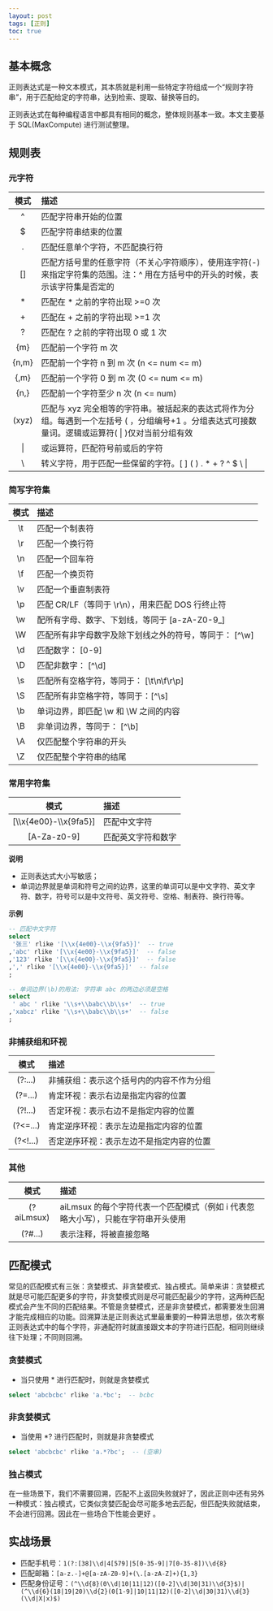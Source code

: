 ```yaml
---
layout: post
tags: [正则]
toc: true
---
```


## 基本概念
正则表达式是一种文本模式，其本质就是利用一些特定字符组成一个“规则字符串”，用于匹配给定的字符串，达到检索、提取、替换等目的。

正则表达式在每种编程语言中都具有相同的概念，整体规则基本一致。本文主要基于 SQL(MaxCompute) 进行测试整理。

## 规则表

### 元字符
| 模式 | 描述 |
| :--: | :-- |
| ^ | 匹配字符串开始的位置 |
| \$ | 匹配字符串结束的位置 |
| . | 匹配任意单个字符，不匹配换行符 |
| [] | 匹配方括号里的任意字符（不关心字符顺序），使用连字符(-)来指定字符集的范围。注：^ 用在方括号中的开头的时候，表示该字符集是否定的 |
| * | 匹配在 * 之前的字符出现 >=0 次 |
| + | 匹配在 + 之前的字符出现 >=1 次 |
| ? | 匹配在 ? 之前的字符出现 0 或 1 次 |
| {m} | 匹配前一个字符 m 次 |
| {n,m} | 匹配前一个字符 n 到 m 次 (n <= num <= m) |
| {,m} | 匹配前一个字符 0 到 m 次 (0 <= num <= m) |
| {n,} | 匹配前一个字符至少 n 次 (n <= num) |
| (xyz) | 匹配与 xyz 完全相等的字符串。被括起来的表达式将作为分组。每遇到一个左括号 ( ，分组编号+1 。分组表达式可接数量词。逻辑或运算符( \| )仅对当前分组有效 |
| \| | 或运算符，匹配符号前或后的字符 |
| \ | 转义字符，用于匹配一些保留的字符。\[ ] ( ) . * + ? ^ \$ \ \| |

### 简写字符集
| 模式 | 描述 |
| :--: | :-- |
| \t | 匹配一个制表符 |
| \r | 匹配一个换行符 |
| \n | 匹配一个回车符 |
| \f | 匹配一个换页符 |
| \v | 匹配一个垂直制表符 |
| \p | 匹配 CR/LF（等同于 \r\n），用来匹配 DOS 行终止符 |
| \w | 配所有字母、数字、下划线，等同于 [a-zA-Z0-9_] |
| \W | 匹配所有非字母数字及除下划线之外的符号，等同于： [^\w] |
| \d | 匹配数字： [0-9] |
| \D | 匹配非数字： [^\d] |
| \s | 匹配所有空格字符，等同于： [\t\n\f\r\p] |
| \S | 匹配所有非空格字符，等同于：[^\s] |
| \b | 单词边界，即匹配 \w 和 \W 之间的内容 |
| \B | 非单词边界，等同于： [^\b] |
| \A | 仅匹配整个字符串的开头 |
| \Z | 仅匹配整个字符串的结尾 |

### 常用字符集
| 模式 | 描述 |
| :--: | :-- |
| [\\\x{4e00}-\\\x{9fa5}] | 匹配中文字符 |
| [A-Za-z0-9] | 匹配英文字符和数字 |

**说明**

* 正则表达式大小写敏感；
* 单词边界就是单词和符号之间的边界，这里的单词可以是中文字符、英文字符、数字，符号可以是中文符号、英文符号、空格、制表符、换行符等。

**示例**

```sql
-- 匹配中文字符
select
 '张三' rlike '[\\x{4e00}-\\x{9fa5}]'  -- true
,'abc' rlike '[\\x{4e00}-\\x{9fa5}]'  -- false
,'123' rlike '[\\x{4e00}-\\x{9fa5}]'  -- false
,',' rlike '[\\x{4e00}-\\x{9fa5}]'  -- false
;

-- 单词边界(\b)的用法: 字符串 abc 的两边必须是空格
select
 ' abc ' rlike '\\s+\\babc\\b\\s+'  -- true
,'xabcz' rlike '\\s+\\babc\\b\\s+'  -- false
;
```

### 非捕获组和环视
| 模式 | 描述 |
| :--: | :-- |
| (?:...) | 非捕获组：表示这个括号内的内容不作为分组 |
| (?=...) | 肯定环视：表示右边是指定内容的位置 |
| (?!...) | 否定环视：表示右边不是指定内容的位置 |
| (?<=...) | 肯定逆序环视：表示左边是指定内容的位置 |
| (?<!...) | 否定逆序环视：表示左边不是指定内容的位置 |

### 其他
| 模式 | 描述 |
| :--: | :-- |
| (?aiLmsux) | aiLmsux 的每个字符代表一个匹配模式（例如 i 代表忽略大小写），只能在字符串开头使用 |
| (?#...) | 表示注释，将被直接忽略 |

## 匹配模式
常见的匹配模式有三张：贪婪模式、非贪婪模式、独占模式。简单来讲：贪婪模式就是尽可能匹配更多的字符，非贪婪模式则是尽可能匹配最少的字符，这两种匹配模式会产生不同的匹配结果。不管是贪婪模式，还是非贪婪模式，都需要发生回溯才能完成相应的功能。回溯算法是正则表达式里最重要的一种算法思想，依次考察正则表达式中的每个字符，非通配符时就直接跟文本的字符进行匹配，相同则继续往下处理；不同则回溯。
### 贪婪模式
* 当只使用 * 进行匹配时，则就是贪婪模式

```sql
select 'abcbcbc' rlike 'a.*bc';  -- bcbc
```

### 非贪婪模式
* 当使用 *? 进行匹配时，则就是非贪婪模式

```sql
select 'abcbcbc' rlike 'a.*?bc';  -- (空串)
```

### 独占模式
在一些场景下，我们不需要回溯，匹配不上返回失败就好了，因此正则中还有另外一种模式：独占模式，它类似贪婪匹配会尽可能多地去匹配，但匹配失败就结束，不会进行回溯。因此在一些场合下性能会更好 。

## 实战场景
* 匹配手机号：`1(?:[38]\\d|4[579]|5[0-35-9]|7[0-35-8])\\d{8}`
* 匹配邮箱：`[a-z.-]+@[a-zA-Z0-9]+(\.[a-zA-Z]+){1,3}`
* 匹配身份证号：`(^\\d{8}(0\\d|10|11|12)([0-2]\\d|30|31)\\d{3}$)|(^\\d{6}(18|19|20)\\d{2}(0[1-9]|10|11|12)([0-2]\\d|30|31)\\d{3}(\\d|X|x)$)`
